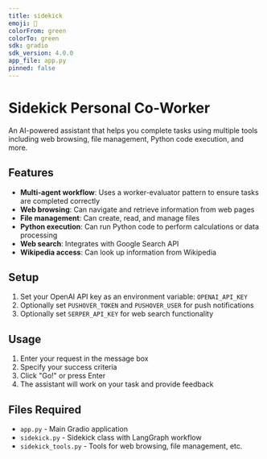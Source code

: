 ```yaml
---
title: sidekick
emoji: 🤖
colorFrom: green
colorTo: green
sdk: gradio
sdk_version: 4.0.0
app_file: app.py
pinned: false
---
```


# Sidekick Personal Co-Worker

An AI-powered assistant that helps you complete tasks using multiple tools including web browsing, file management, Python code execution, and more.

## Features

- **Multi-agent workflow**: Uses a worker-evaluator pattern to ensure tasks are completed correctly
- **Web browsing**: Can navigate and retrieve information from web pages
- **File management**: Can create, read, and manage files
- **Python execution**: Can run Python code to perform calculations or data processing
- **Web search**: Integrates with Google Search API
- **Wikipedia access**: Can look up information from Wikipedia

## Setup

1. Set your OpenAI API key as an environment variable: `OPENAI_API_KEY`
2. Optionally set `PUSHOVER_TOKEN` and `PUSHOVER_USER` for push notifications
3. Optionally set `SERPER_API_KEY` for web search functionality

## Usage

1. Enter your request in the message box
2. Specify your success criteria
3. Click "Go!" or press Enter
4. The assistant will work on your task and provide feedback

## Files Required

- `app.py` - Main Gradio application
- `sidekick.py` - Sidekick class with LangGraph workflow
- `sidekick_tools.py` - Tools for web browsing, file management, etc.

